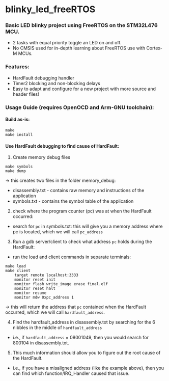 # blinky_led_freeRTOS
### Basic LED blinky project using FreeRTOS on the STM32L476 MCU.  
- 2 tasks with equal priority toggle an LED on and off.   
- No CMSIS used for in-depth learning about FreeRTOS use with Cortex-M MCUs.   
    
### Features:  
- HardFault debugging handler
- Timer2 blocking and non-blocking delays
- Easy to adapt and configure for a new project with more source and header files!
    
### Usage Guide (requires OpenOCD and Arm-GNU toolchain):
#### Build as-is:
```
make
make install
```
    
#### Use HardFault debugging to find cause of HardFault:
1. Create memory debug files
```
make symbols
make dump
```
-> this creates two files in the folder memory_debug:   
- disassembly.txt - contains raw memory and instructions of the application  
- symbols.txt - contains the symbol table of the application  
   
2. check where the program counter (pc) was at when the HardFault occurred:  
- search for `pc` in symbols.txt: this will give you a memory address where pc is located, which we will call `pc_address`   
    
3. Run a gdb server/client to check what address `pc` holds during the HardFault:   
- run the load and client commands in separate terminals:    
```
make load
make client
    target remote localhost:3333
    monitor reset init
    monitor flash write_image erase final.elf
    monitor reset halt
    monitor resume
    monitor mdw 0xpc_address 1
```
-> this will return the address that `pc` contained when the HardFault occurred, which we will call `hardfault_address`.  
   
4. Find the hardfault_address in disassembly.txt by searching for the 6 nibbles in the middle of `hardfault_address`  
- i.e., if `hardfault_address` = 08001049, then you would search for 800104 in disassembly.txt.   
   
5. This much information should allow you to figure out the root cause of the HardFault.   
- i.e., if you have a misaligned address (like the example above), then you can find which function/IRQ_Handler caused that issue.  
    

